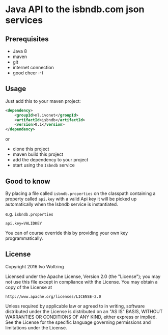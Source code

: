 # Java API to the isbndb.com json services



## Prerequisites

* Java 8
* maven
* git
* internet connection
* good cheer :-)

## Usage

Just add this to your maven project:

```xml
<dependency>
    <groupId>nl.ivonet</groupId>
    <artifactId>isbndb</artifactId>
    <version>0.1</version>
</dependency>
```

or

* clone this project
* maven build this project
* add the dependency to your project
* start using the `Isbndb` service

## Good to know

By placing a file called `isbndb.properties` on the classpath containing
a property called `api.key` with a valid Api key it will be picked up automatically
when the Isbndb service is instantiated.

e.g. `isbndb.properties`

`api.key=VALIDKEY`

You can of course override this by providing your own key programmatically.

## License
 
Copyright 2016 Ivo Woltring

Licensed under the Apache License, Version 2.0 (the "License");
you may not use this file except in compliance with the License.
You may obtain a copy of the License at

    http://www.apache.org/licenses/LICENSE-2.0

Unless required by applicable law or agreed to in writing, software
distributed under the License is distributed on an "AS IS" BASIS,
WITHOUT WARRANTIES OR CONDITIONS OF ANY KIND, either express or implied.
See the License for the specific language governing permissions and
limitations under the License.